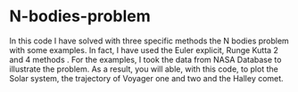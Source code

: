 # N-bodies-problem
In this code I have solved with three specific methods the N bodies problem with some examples. In fact, I have used the Euler explicit, Runge Kutta 2 and 4 methods . For the examples, I took the data from NASA Database to illustrate the problem. As a result, you will able, with this code, to plot the Solar system,  the trajectory of Voyager one and two and the Halley comet.

